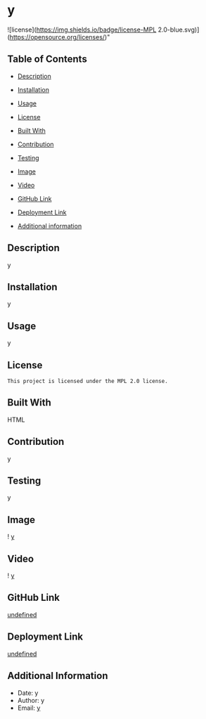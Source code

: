 # y
  ![license](https://img.shields.io/badge/license-MPL 2.0-blue.svg)](https://opensource.org/licenses/)"

  
## Table of Contents

* [Description](#description)

* [Installation](#installation)

* [Usage](#usage)
* [License](#license)

* [Built With](#coding)

* [Contribution](#contribution)

* [Testing](#test)

* [Image](#image)

* [Video](#video)

* [GitHub Link](#github)

* [Deployment Link](#deployment)

* [Additional information](#date,#author,#email)

## Description
y

## Installation
y

## Usage
y

## License
    
    This project is licensed under the MPL 2.0 license.

## Built With
HTML

## Contribution
y

## Testing
y

## Image
! [y](https://github.com/y)

## Video
! [y](https://github.com/y)

## GitHub Link
[undefined](https://github.com/undefined)

## Deployment Link
[undefined](https://snugglesmcgee.github.io/undefined)

## Additional Information
* Date: y
* Author: y
* Email: [y](mailto:user@example.com) 